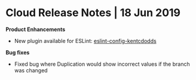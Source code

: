 # Cloud Release Notes | 18 Jun 2019

**Product Enhancements**

-   <span style="font-weight: 400;">New plugin available for ESLint:
    </span>[<span style="font-weight: 400;">eslint-config-kentcdodds
    </span>](https://github.com/kentcdodds/eslint-config-kentcdodds)

**Bug fixes**

-   <span style="font-weight: 400;">Fixed bug where Duplication would
    show incorrect values if the branch was changed</span>
